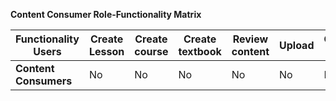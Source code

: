 **Content Consumer Role-Functionality Matrix**

| Functionality  Users|Create Lesson|Create course|Create textbook|Review content|Upload|Consume content| 
|----------------------|-------------|-------------|---------------|--------------|------|---------------|
|**Content Consumers**	|No	|No	|No	|No	|No	|No	|
